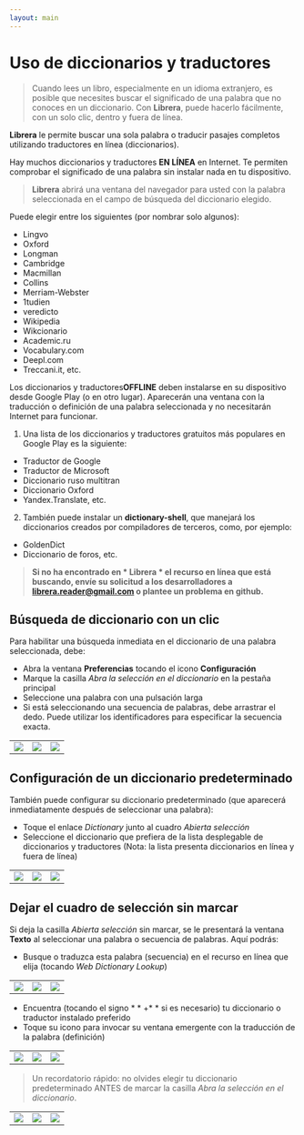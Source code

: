 ```yaml
---
layout: main
---
```


# Uso de diccionarios y traductores

> Cuando lees un libro, especialmente en un idioma extranjero, es posible que necesites buscar el significado de una palabra que no conoces en un diccionario. Con **Librera**, puede hacerlo fácilmente, con un solo clic, dentro y fuera de línea.

**Librera** le permite buscar una sola palabra o traducir pasajes completos utilizando traductores en línea (diccionarios).

Hay muchos diccionarios y traductores **EN LÍNEA** en Internet. Te permiten comprobar el significado de una palabra sin instalar nada en tu dispositivo.
> **Librera** abrirá una ventana del navegador para usted con la palabra seleccionada en el campo de búsqueda del diccionario elegido.
 
Puede elegir entre los siguientes (por nombrar solo algunos):

* Lingvo
* Oxford
* Longman
* Cambridge
* Macmillan
* Collins
* Merriam-Webster
* 1tudien
* veredicto
* Wikipedia
* Wikcionario
* Academic.ru
* Vocabulary.com
* Deepl.com
* Treccani.it, etc.

Los diccionarios y traductores**OFFLINE** deben instalarse en su dispositivo desde Google Play (o en otro lugar). Aparecerán una ventana con la traducción o definición de una palabra seleccionada y no necesitarán Internet para funcionar.

1. Una lista de los diccionarios y traductores gratuitos más populares en Google Play es la siguiente:

* Traductor de Google
* Traductor de Microsoft
* Diccionario ruso multitran
* Diccionario Oxford
* Yandex.Translate, etc.

2. También puede instalar un **dictionary-shell**, que manejará los diccionarios creados por compiladores de terceros, como, por ejemplo:

* GoldenDict
* Diccionario de foros, etc.
 
> **Si no ha encontrado en * Librera * el recurso en línea que está buscando, envíe su solicitud a los desarrolladores a librera.reader@gmail.com o plantee un problema en github.**

## Búsqueda de diccionario con un clic
Para habilitar una búsqueda inmediata en el diccionario de una palabra seleccionada, debe:
* Abra la ventana **Preferencias** tocando el icono **Configuración**
* Marque la casilla _Abra la selección en el diccionario_ en la pestaña principal
* Seleccione una palabra con una pulsación larga
* Si está seleccionando una secuencia de palabras, debe arrastrar el dedo. Puede utilizar los identificadores para especificar la secuencia exacta.

||||
|-|-|-|
|![](1.jpg)|![](2.jpg)|![](3.jpg)|

## Configuración de un diccionario predeterminado
También puede configurar su diccionario predeterminado (que aparecerá inmediatamente después de seleccionar una palabra):
* Toque el enlace _Dictionary_ junto al cuadro _Abierta selección_
* Seleccione el diccionario que prefiera de la lista desplegable de diccionarios y traductores (Nota: la lista presenta diccionarios en línea y fuera de línea)

||||
|-|-|-|
|![](4.jpg)|![](55.jpg)|![](66.jpg)|

## Dejar el cuadro de selección sin marcar
Si deja la casilla _Abierta selección_ sin marcar, se le presentará la ventana **Texto** al seleccionar una palabra o secuencia de palabras. Aquí podrás:
* Busque o traduzca esta palabra (secuencia) en el recurso en línea que elija (tocando _Web Dictionary Lookup_)

||||
|-|-|-|
|![](7.jpg)|![](8.jpg)|![](9.jpg)|

* Encuentra (tocando el signo * * +* *  si es necesario) tu diccionario o traductor instalado preferido
* Toque su icono para invocar su ventana emergente con la traducción de la palabra (definición)

||||
|-|-|-|
|![](10.jpg)|![](11.jpg)|![](12.jpg)|

> Un recordatorio rápido: no olvides elegir tu diccionario predeterminado ANTES de marcar la casilla _Abra la selección en el diccionario_.

||||
|-|-|-|
|![](13.jpg)|![](55.jpg)|![](66.jpg)|
